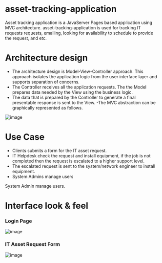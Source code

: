 # asset-tracking-application
Asset tracking application is a JavaServer Pages based application using MVC architecture. asset-tracking-application is used for tracking IT requests requests, emailing, looking for availability to schedule to provide the request, and etc. 

# Architecture design
- The architecture design is Model-View-Controller approach. This approach isolates the application logic from the user interface layer and supports separation of concerns.
- The Controller receives all the application requests. The the Model prepares data needed by the View using the business logic.
- The data that is prepared by the Controller to generate a final presentable response is sent to the View.
-The MVC abstraction can be graphically represented as follows.

![image](https://user-images.githubusercontent.com/30157534/229379472-9716c063-3088-49a3-ab33-511a7230d40b.png)

# Use Case
- Clients submits a form for the IT asset request.
- IT Helpdesk check the request and install equipment, if the job is not completed then the request is escalated to a higher support level.
- The escalated request is sent to the system/network engineer to install equipment.
- System Admins manage users

System Admin manage users.​
# Interface look & feel
### Login Page
![image](https://user-images.githubusercontent.com/30157534/229378917-41dd9e88-517a-4f3a-89c2-eca7bce0e787.png)

### IT Asset Request Form
![image](https://user-images.githubusercontent.com/30157534/229379043-cf88d54f-9cfe-4727-8115-0461406ff619.png)
